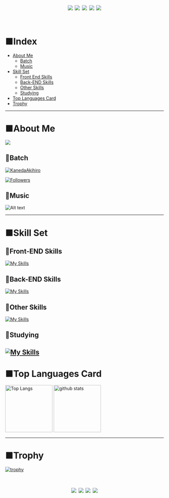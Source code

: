 <!-- --------------------------------- :) ---------------------------------- -->
<div align="center">
    <h1>
        <img src="https://github.com/KanedaAkihiro/KanedaAkihiro/blob/main/SonicRun5.gif?raw=true">
        <img src="https://github.com/KanedaAkihiro/KanedaAkihiro/blob/main/SonicRun5.gif?raw=true">
        <img src="https://github.com/KanedaAkihiro/KanedaAkihiro/blob/main/SonicRun5.gif?raw=true">
        <img src="https://github.com/KanedaAkihiro/KanedaAkihiro/blob/main/SonicRun5.gif?raw=true">
        <img src="https://github.com/KanedaAkihiro/KanedaAkihiro/blob/main/SonicRun5.gif?raw=true">
    </h1>
  </div>
<br>


# ■Index
- [About Me](#about-me)
  - [Batch](#batch)
  - [Music](#music)
- [Skill Set](#skill-set)
  - [Front End Skills](#front-end-skills)
  - [Back-END Skills](#back-end-skills)
  - [Other Skills](#other-skills)
  - [Studying](#studying)
- [Top Languages Card](#top-languages-card)
- [Trophy](#trophy)
---
# ■About Me
![](https://github-profile-summary-cards.vercel.app/api/cards/profile-details?username=KanedaAkihiro&theme=2077)
## 🔸Batch
  <a href="https://github.com/KanedaAkihiro/KanedaAkihiro/">
    <img src="https://komarev.com/ghpvc/?username=KanedaAkihiro" alt="KanedaAkihiro" />
  </a>


  [![Followers](https://badgen.org/img/zenn/milk_code/followers?style=for-the-badge&label=ZENN%E3%82%A2%E3%82%AB%E3%82%A6%E3%83%B3%E3%83%88)](https://zenn.dev/milk_code)

## 🔸Music
![Alt text](https://spotify-recently-played-readme.vercel.app/api?user=yqmzy8ln4ienoypia2i8hfcib)


---
# ■Skill Set
## 🔸Front-END Skills
[![My Skills](https://skillicons.dev/icons?i=js,html,css,ai,figma,nextjs,nuxtjs,pinia,react,ts,vue,vuetify,tailwind,nodejs,md)](https://skillicons.dev)
## 🔸Back-END Skills
[![My Skills](https://skillicons.dev/icons?i=eclipse,java,spring,prisma,supabase)](https://skillicons.dev)
## 🔸Other Skills
[![My Skills](https://skillicons.dev/icons?i=notion,vscode,vercel,postman,gitlab,github)](https://skillicons.dev)
## 🔸Studying
[![My Skills](https://skillicons.dev/icons?i=swift,linux,sass,xd,ruby,jest,go,docker)](https://skillicons.dev)
---
# ■Top Languages Card
<p align="left"> 
  <img alt="Top Langs" height="150px" src="https://github-readme-stats.vercel.app/api/top-langs/?username=KanedaAkihiro&layout=compact&show_icons=true&theme=onedark" />
  <img alt="github stats" height="150px" src="https://github-readme-stats.vercel.app/api?username=KanedaAkihiro&theme=onedark&show_icons=ture" />
</p>

---
# ■Trophy

[![trophy](https://github-profile-trophy.vercel.app/?username=KanedaAkihiro&theme=onedark&column=8)](https://github.com/ryo-ma/github-profile-trophy)


<div align="center">
    <h1>
        <img src="https://github.com/KanedaAkihiro/KanedaAkihiro/blob/main/SonicRun1.gif?raw=true">
        <img src="https://github.com/KanedaAkihiro/KanedaAkihiro/blob/main/SonicRun1.gif?raw=true">
        <img src="https://github.com/KanedaAkihiro/KanedaAkihiro/blob/main/SonicRun1.gif?raw=true">
        <img src="https://github.com/KanedaAkihiro/KanedaAkihiro/blob/main/SonicRun1.gif?raw=true">
    </h1>
  </div>
<br>

